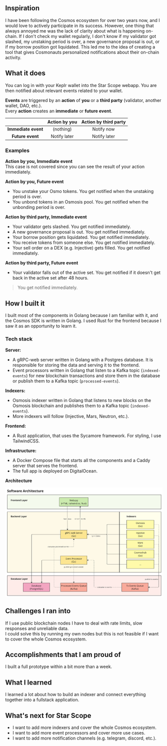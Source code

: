 ## Inspiration

I have been following the Cosmos ecosystem for over two years now, and I would love to actively participate in its success. 
However, one thing that always annoyed me was the lack of clarity about what is happening on-chain. 
If I don't check my wallet regularly, I don't know if my validator got slashed, my unstaking period is over,
a new governance proposal is out, or if my borrow position got liquidated. 
This led me to the idea of creating a tool that gives Cosmonauts personalized notifications about their on-chain activity.

## What it does

You can log in with your Keplr wallet into the Star Scope webapp. 
You are then notified about relevant events related to your wallet.

**Events** are triggered by an **action** of **you** or a **third party** (validator, another wallet, DAO, etc.).\
Every **action** creates an **immediate** or **future event**.

|                     | Action by you | Action by third party |
|:-------------------:|:-------------:|:---------------------:|
| **Immediate event** |   (nothing)   |      Notify now       |
|  **Future event**   | Notify later  |     Notify later      |

### Examples
**Action by you, Immediate event**\
This case is not covered since you can see the result of your action immediately.

**Action by you, Future event**
- You unstake your Osmo tokens. You get notified when the unstaking period is over.
- You unbond tokens in an Osmosis pool. You get notified when the unbonding period is over.

**Action by third party, Immediate event**
- Your validator gets slashed. You get notified immediately.
- A new governance proposal is out. You get notified immediately.
- Your borrow position gets liquidated. You get notified immediately.
- You receive tokens from someone else. You get notified immediately.
- Your sell order on a DEX (e.g. Injective) gets filled. You get notified immediately.

**Action by third party, Future event**
- Your validator falls out of the active set. You get notified if it doesn't get back in the active set after 48 hours.

> You get notified immediately.

## How I built it
I built most of the components in Golang because I am familiar with it, and the Cosmos SDK is written in Golang. 
I used Rust for the frontend because I saw it as an opportunity to learn it.

### Tech stack

**Server:**
- A gRPC-web server written in Golang with a Postgres database. It is responsible for storing the data and serving it to the frontend.
- Event processors written in Golang that listen to a Kafka topic (`indexed-events`) for new blockchain transactions and store them in the database or publish them to a Kafka topic (`processed-events`).

**Indexers:**
- Osmosis indexer written in Golang that listens to new blocks on the Osmosis blockchain and publishes them to a Kafka topic (`indexed-events`).
- More indexers will follow (Injective, Mars, Neutron, etc.).

**Frontend:**
- A Rust application, that uses the Sycamore framework. For styling, I use TailwindCSS.

**Infrastructure:**
- A Docker Compose file that starts all the components and a Caddy server that serves the frontend.
- The full app is deployed on DigitalOcean.

**Architecture**

![Architecture](https://raw.githubusercontent.com/loomi-labs/star-scope/main/data/documentation/architecture.png)

## Challenges I ran into

If I use public blockchain nodes I have to deal with rate limits, slow responses and unreliable data.\
I could solve this by running my own nodes but this is not feasible if I want to cover the whole Cosmos ecosystem.

## Accomplishments that I am proud of
I built a full prototype within a bit more than a week.

## What I learned
I learned a lot about how to build an indexer and connect everything together into a fullstack application.

## What's next for Star Scope
- I want to add more indexers and cover the whole Cosmos ecosystem.
- I want to add more event processors and cover more use cases.
- I want to add more notification channels (e.g. telegram, discord, etc.).
